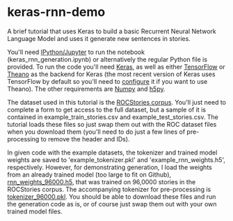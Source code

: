# keras-rnn-demo
A brief tutorial that uses Keras to build a basic Recurrent Neural Network Language Model and uses it generate new sentences in stories.

You'll need [IPython/Jupyter](https://ipython.org/) to run the notebook (keras_rnn_generation.ipynb) or alternatively the regular Python file is provided. To run the code you'll need [Keras](https://keras.io/), as well as either [TensorFlow](https://www.tensorflow.org/) or [Theano](http://deeplearning.net/software/theano/) as the backend for Keras (the most recent version of Keras uses TensorFlow by default so you'll need to [configure](https://keras.io/backend/) it if you want to use Theano). The other requirements are [Numpy](http://www.numpy.org/) and [h5py](http://www.h5py.org/).

The dataset used in this tutorial is the [ROCStories corpus](http://cs.rochester.edu/nlp/rocstories/). You'll just need to complete a form to get access to the full dataset, but a sample of it is contained in example_train_stories.csv and example_test_stories.csv. The tutorial loads these files so just swap them out with the ROC dataset files when you download them (you'll need to do just a few lines of pre-processing to remove the header and IDs).

In given code with the example datasets, the tokenizer and trained model weights are saved to 'example_tokenizer.pkl' and 'example_rnn_weights.h5', respectively. However, for demonstrating generation, I load the weights from an already trained model (too large to fit on Github), [rnn_weights_96000.h5](https://drive.google.com/file/d/0B6gWqMAiVWPXRU1mSlo5ZUstaTg/view?usp=sharing), that was trained on 96,0000 stories in the ROCStories corpus. The accompanying tokenizer for pre-processing is [tokenizer_96000.pkl](https://drive.google.com/open?id=0B6gWqMAiVWPXVXBPOG1EbG42d0E). You should be able to download these files and run the generation code as is, or of course just swap them out with your own trained model files.
